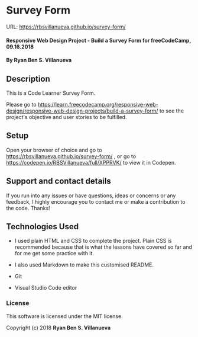 # Survey Form
URL: https://rbsvillanueva.github.io/survey-form/

#### Responsive Web Design Project - Build a Survey Form for freeCodeCamp, 09.16.2018

#### By **Ryan Ben S. Villanueva**

## Description

This is a Code Learner Survey Form. 

Please go to https://learn.freecodecamp.org/responsive-web-design/responsive-web-design-projects/build-a-survey-form/ to see the project's objective and user stories to be fulfilled.

## Setup

Open your browser of choice and go to
https://rbsvillanueva.github.io/survey-form/ , or go to
https://codepen.io/RBSVillanueva/full/XPPRVK/ to view it in Codepen.

## Support and contact details

If you run into any issues or have questions, ideas or concerns or any feedback, I highly encourage you to contact me or make a contribution to the code. Thanks!

## Technologies Used
* I used plain HTML and CSS to complete the project. Plain CSS is recommended because that is what the lessons have covered so far and for me get some practice with it.

* I also used Markdown to make this customised README.

* Git

* Visual Studio Code editor

### License

This software is licensed under the MIT license.

Copyright (c) 2018 **Ryan Ben S. Villanueva**